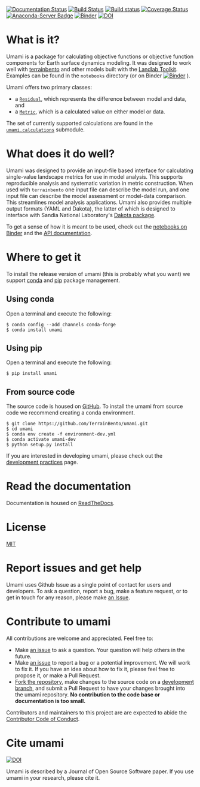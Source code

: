 [![Documentation Status](https://readthedocs.org/projects/umami/badge/?version=latest)](https://umami.readthedocs.io/en/latest/?badge=latest)
[![Build Status](https://travis-ci.org/TerrainBento/umami.svg?branch=master)](https://travis-ci.org/TerrainBento/umami)
[![Build status](https://ci.appveyor.com/api/projects/status/0ehba569dttgsuyv?svg=true)](https://ci.appveyor.com/project/kbarnhart/umami)
[![Coverage Status](https://coveralls.io/repos/github/TerrainBento/umami/badge.svg?branch=master)](https://coveralls.io/github/TerrainBento/umami?branch=master)
[![Anaconda-Server Badge](https://anaconda.org/conda-forge/umami/badges/installer/conda.svg)](https://conda.anaconda.org/conda-forge)
[![Binder](https://static.mybinder.org/badge_logo.svg)](https://mybinder.org/v2/gh/TerrainBento/umami/master?filepath=notebooks%2FWelcome.ipynb)
[![DOI](https://joss.theoj.org/papers/10.21105/joss.01776/status.svg)](https://doi.org/10.21105/joss.01776)


# What is it?

Umami is a package for calculating objective functions or objective function
components for Earth surface dynamics modeling. It was designed to work well
with
[terrainbento](https://github.com/TerrainBento/terrainbento) and other models built with the
[Landlab Toolkit](https://github.com/landlab/landlab). Examples can be
found in the `notebooks` directory (or on Binder
[![Binder](https://static.mybinder.org/badge_logo.svg)](https://mybinder.org/v2/gh/TerrainBento/umami/master?filepath=notebooks%2FWelcome.ipynb)
).

Umami offers two primary classes:
* a [`Residual`](https://umami.readthedocs.io/en/latest/umami.residual.html#Residual),
which represents the difference between model and data, and
* a [`Metric`](https://umami.readthedocs.io/en/latest/umami.metric.html),
which is a calculated value on either model or data.

The set of currently supported calculations are found in the [`umami.calculations`](https://umami.readthedocs.io/en/latest/umami.calculations.html) submodule.

# What does it do well?

Umami was designed to provide an input-file based interface for calculating
single-value landscape metrics for use in model analysis. This supports
reproducible analysis and systematic variation in metric construction. When
used with `terrainbento` one input file can describe the model run, and one
input file can describe the model assessment or model-data comparison. This
streamlines model analysis applications. Umami also provides multiple output
formats (YAML and Dakota), the latter of which is designed to interface with
Sandia National Laboratory's [Dakota package](https://dakota.sandia.gov).

To get a sense of how it is meant to be used, check out the
[notebooks on Binder](https://mybinder.org/v2/gh/TerrainBento/umami/master?filepath=notebooks%2FWelcome.ipynb)
and the [API documentation](https://umami.readthedocs.io/en/latest/).

# Where to get it

To install the release version of umami (this is probably what you want) we
support [conda](https://anaconda.org/conda-forge/umami) and
[pip](https://pypi.org/project/umami/) package management.

## Using conda

Open a terminal and execute the following:

```
$ conda config --add channels conda-forge
$ conda install umami
```

## Using pip

Open a terminal and execute the following:

```
$ pip install umami
```

## From source code

The source code is housed on [GitHub](https://github.com/TerrainBento/umami).
To install the umami from source code we recommend creating a conda environment.

```
$ git clone https://github.com/TerrainBento/umami.git
$ cd umami
$ conda env create -f environment-dev.yml
$ conda activate umami-dev
$ python setup.py install
```

If you are interested in developing umami, please check out the
[development practices](https://umami.readthedocs.io/en/latest/development_practices.html)
page.

# Read the documentation

Documentation is housed on [ReadTheDocs](https://umami.readthedocs.io).

# License

[MIT](https://github.com/TerrainBento/umami/blob/master/LICENSE)

# Report issues and get help

Umami uses Github Issue as a single point of contact for users and developers.
To ask a question, report a bug, make a feature request, or to get in touch for
any reason, please make [an Issue](https://github.com/TerrainBento/umami/issues).

# Contribute to umami

All contributions are welcome and appreciated. Feel free to:

- Make [an issue](https://github.com/TerrainBento/umami/issues) to ask a
  question. Your question will help others in the future.
- Make [an issue](https://github.com/TerrainBento/umami/issues) to report a
  bug or a potential improvement. We will work to fix it. If you have an idea
  about how to fix it, please feel free to propose it, or make a Pull Request.  
- [Fork the repository](https://help.github.com/en/articles/fork-a-repo), make
  changes to the source code on a
  [development branch](https://www.atlassian.com/git/tutorials/comparing-workflows/gitflow-workflow),
  and submit a Pull Request to have your changes brought into the umami
  repository. **No contribution to the code base or documentation is too small.**

Contributors and maintainers to this project are are expected to abide the [Contributor Code of Conduct](https://github.com/TerrainBento/umami/blob/master/CODE_OF_CONDUCT.md).

# Cite umami
[![DOI](https://joss.theoj.org/papers/10.21105/joss.01776/status.svg)](https://doi.org/10.21105/joss.01776)

Umami is described by a Journal of Open Source Software paper. If you use umami in your research, please cite it. 
